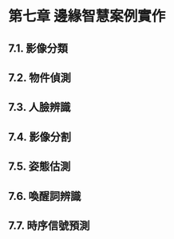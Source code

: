 #  第七章 邊緣智慧案例實作

## 7.1. 影像分類
## 7.2. 物件偵測
## 7.3. 人臉辨識
## 7.4. 影像分割
## 7.5. 姿態估測
## 7.6. 喚醒詞辨識
## 7.7. 時序信號預測
